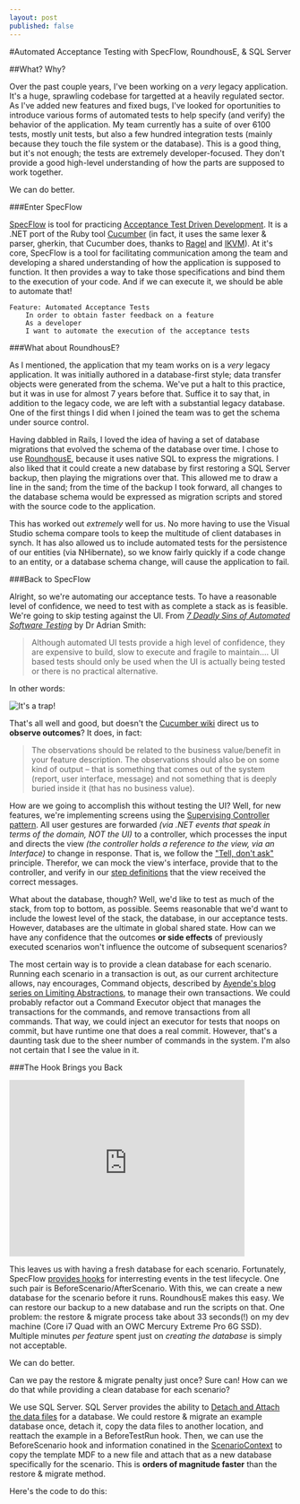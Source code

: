 ```yaml
---
layout: post
published: false
---
```


#Automated Acceptance Testing with SpecFlow, RoundhousE, & SQL Server

##What? Why?

Over the past couple years, I've been working on a *very* legacy application. It's a huge, sprawling codebase for targetted at a heavily regulated sector. As I've added new features and fixed bugs, I've looked for oportunities to introduce various forms of automated tests to help specify (and verify) the behavior of the application. My team currently has a suite of over 6100 tests, mostly unit tests, but also a few hundred integration tests (mainly because they touch the file system or the database). This is a good thing, but it's not enough; the tests are extremely developer-focused. They don't provide a good high-level understanding of how the parts are supposed to work together. 

We can do better.

###Enter SpecFlow

[SpecFlow](http://http://www.specflow.org/) is tool for practicing [Acceptance Test Driven Development](http://testobsessed.com/2008/12/acceptance-test-driven-development-atdd-an-overview/). It is a .NET port of the Ruby tool [Cucumber](http://cukes.info) (in fact, it uses the same lexer & parser, gherkin, that Cucumber does, thanks to [Ragel](http://www.complang.org/ragel/) and [IKVM](http://www.ikvm.net/)). At it's core, SpecFlow is a tool for facilitating communication among the team and developing a shared understanding of how the application is supposed to function. It then provides a way to take those specifications and bind them to the execution of your code. And if we can execute it, we should be able to automate that!

	Feature: Automated Acceptance Tests
		In order to obtain faster feedback on a feature
    	As a developer
    	I want to automate the execution of the acceptance tests

###What about RoundhousE?

As I mentioned, the application that my team works on is a *very* legacy application. It was initially authored in a database-first style; data transfer objects were generated from the schema. We've put a halt to this practice, but it was in use for almost 7 years before that. Suffice it to say that, in addition to the legacy code, we are left with a substantial legacy database. One of the first things I did when I joined the team was to get the schema under source control. 

Having dabbled in Rails, I loved the idea of having a set of database migrations that evolved the schema of the database over time. I chose to use [RoundhousE](https://github.com/chucknorris/roundhouse/wiki), because it uses native SQL to express the migrations. I also liked that it could create a new database by first restoring a SQL Server backup, then playing the migrations over that. This allowed me to draw a line in the sand; from the time of the backup I took forward, all changes to the database schema would be expressed as migration scripts and stored with the source code to the application.

This has worked out *extremely* well for us. No more having to use the Visual Studio schema compare tools to keep the multitude of client databases in synch. It has also allowed us to include automated tests for the persistence of our entities (via NHibernate), so we know fairly quickly if a code change to an entity, or a database schema change, will cause the application to fail.

###Back to SpecFlow

Alright, so we're automating our acceptance tests. To have a reasonable level of confidence, we need to test with as complete a stack as is feasible. We're going to skip testing against the UI. From *[7 Deadly Sins of Automated Software Testing](http://www.agileengineeringdesign.com/2012/01/7-deadly-sins-of-automated-software-testing/)* by Dr Adrian Smith:
> Although automated UI tests provide a high level of confidence, they are expensive to build, slow to execute and fragile to maintain.... UI based tests should only be used when the UI is actually being tested or there is no practical alternative.

In other words:

![It's a trap!](http://laughingsquid.com/wp-content/uploads/its-a-trap-20100127-143341.jpg "It's a trap!")

That's all well and good, but doesn't the [Cucumber wiki](https://github.com/cucumber/cucumber/wiki/Given-When-Then) direct us to **observe outcomes**? It does, in fact:

>The observations should be related to the business value/benefit in your feature description. The observations should also be on some kind of output – that is something that comes out of the system (report, user interface, message) and not something that is deeply buried inside it (that has no business value).

How are we going to accomplish this without testing the UI? Well, for new features, we're implementing screens using the [Supervising Controller pattern](http://martinfowler.com/eaaDev/SupervisingPresenter.html). All user gestures are forwarded *(via .NET events that speak in terms of the domain, NOT the UI)* to a controller, which processes the input and directs the view *(the controller holds a reference to the view, via an Interface)* to change in response. That is, we follow the ["Tell, don't ask"](http://pragprog.com/articles/tell-dont-ask) principle. Therefor, we can mock the view's interface, provide that to the controller, and verify in our [step definitions](https://github.com/techtalk/SpecFlow/wiki/Step-Definitions) that the view received the correct messages.

What about the database, though? Well, we'd like to test as much of the stack, from top to bottom, as possible. Seems reasonable that we'd want to include the lowest level of the stack, the database, in our acceptance tests. However, databases are the ultimate in global shared state. How can we have any confidence that the outcomes **or side effects** of previously executed scenarios won't influence the outcome of subsequent scenarios? 

The most certain way is to provide a clean database for each scenario. Running each scenario in a transaction is out, as our current architecture allows, nay encourages, Command objects, described by [Ayende's blog series on Limiting Abstractions](http://ayende.com/blog/154209/limit-your-abstractions-refactoring-toward-reduced-abstractions), to manage their own transactions. We could probably refactor out a Command Executor object that manages the transactions for the commands, and remove transactions from all commands. That way, we could inject an executor for tests that noops on commit, but have runtime one that does a real commit. However, that's a daunting task due to the sheer number of commands in the system. I'm also not certain that I see the value in it.

###The Hook Brings you Back

<iframe width="420" height="315" src="https://www.youtube-nocookie.com/embed/pdz5kCaCRFM" frameborder="0" allowfullscreen></iframe>

This leaves us with having a fresh database for each scenario. Fortunately, SpecFlow [provides hooks](https://github.com/techtalk/SpecFlow/wiki/Hooks) for interresting events in the test lifecycle. One such pair is BeforeScenario/AfterScenario. With this, we can create a new database for the scenario before it runs. RoundhousE makes this easy. We can restore our backup to a new database and run the scripts on that. One problem: the restore & migrate process take about 33 seconds(!) on my dev machine (Core i7 Quad with an OWC Mercury Extreme Pro 6G SSD). Multiple minutes *per feature* spent just on *creating the database* is simply not acceptable.

We can do better.

Can we pay the restore & migrate penalty just once? Sure can! 
How can we do that while providing a clean database for each scenario?

We use SQL Server. SQL Server provides the ability to [Detach and Attach the data files](http://msdn.microsoft.com/en-us/library/ms190794.aspx) for a database. We could restore & migrate an example database once, detach it, copy the data files to another location, and reattach the example in a BeforeTestRun hook. Then, we can use the BeforeScenario hook and information conatined in the [ScenarioContext](https://github.com/techtalk/SpecFlow/wiki/ScenarioContext) to copy the template MDF to a new file and attach that as a new database specifically for the scenario. This is **orders of magnitude faster** than the restore & migrate method.

Here's the code to do this:

<script src="https://gist.github.com/hotgazpacho/5022723.js"></script>